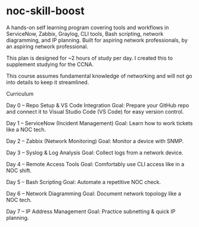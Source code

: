 # noc-skill-boost
A hands-on self learning program covering tools and workflows in ServiceNow, Zabbix, Graylog, CLI tools, Bash scripting, network diagramming, and IP planning. Built for aspiring network professionals, by an aspiring network professional.

This plan is designed for ~2 hours of study per day. I created this to supplement studying for the CCNA.

This course assumes fundamental knowledge of networking and will not go into details to keep it streamlined.

Curriculum

  Day 0 – Repo Setup & VS Code Integration
    Goal: Prepare your GitHub repo and connect it to Visual Studio Code (VS Code) for easy version control.
  
  Day 1 – ServiceNow (Incident Management)
    Goal: Learn how to work tickets like a NOC tech.

  Day 2 – Zabbix (Network Monitoring)
    Goal: Monitor a device with SNMP.

  Day 3 – Syslog & Log Analysis
    Goal: Collect logs from a network device.

  Day 4 – Remote Access Tools
    Goal: Comfortably use CLI access like in a NOC shift.

  Day 5 – Bash Scripting
    Goal: Automate a repetitive NOC check.

  Day 6 – Network Diagramming
    Goal: Document network topology like a NOC tech.

  Day 7 – IP Address Management
    Goal: Practice subnetting & quick IP planning.

  
